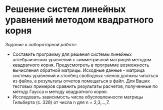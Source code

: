Решение систем линейных уравнений методом квадратного корня
===========================================================
_Задание к лабораторной работе_:
* Составить программу для решения системы линейных алгебраических уравнений с симметричной матрицей методом квадратного корня. Предусмотреть в программе возможность вычисления обратной матрицы. Исходные данные - матрица системы уравнений и столбец свободных членов должны читаться из файла, а результаты отчетов помещаться в файл. Для Ваших тестовых примеров сравнить результаты расчетов, полученные по методу Гаусса и методу квадратного корня.
* Исследовать зависимость числа обусловленности матрицы Гильберта (с. 328) от числа n для n = 2,3,...,7.